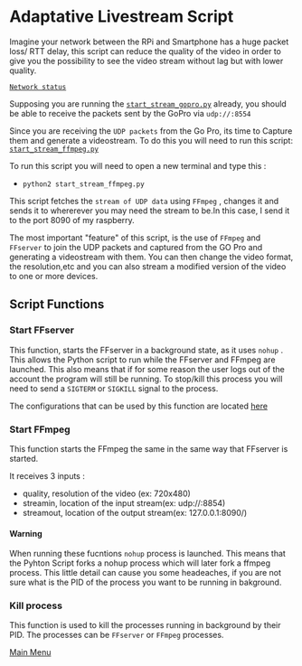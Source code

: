 # Adaptative Livestream Script 

Imagine your network between the RPi and Smartphone has a huge packet loss/ RTT delay, this script can reduce the quality of 
the video in order to give you the possibility to see the video stream without lag but with lower quality.

[`Network status`](./Diagram.jpeg)


Supposing you are running the [`start_stream_gopro.py`](./start_stream_gopro.py) already, you should be able to receive the 
packets sent by the GoPro via `udp://:8554` 

Since you are receiving the `UDP packets` from the Go Pro, its time to Capture them and generate a videostream. To do this you 
will need to run this script: [`start_stream_ffmpeg.py`](./start_stream_ffmpeg.py)

To run this script you will need to open a new terminal and type this :
* `python2 start_stream_ffmpeg.py`


This script fetches the `stream of UDP data` using `FFmpeg` , changes it and sends it to whererever you may need the stream to 
be.In this case, I send it to the port 8090 of my raspberry.

The most important "feature" of this script, is the use of `FFmpeg` and `FFserver` to join the UDP packets and captured from 
the GO Pro and generating a videostream with them. You can then change the video format, the resolution,etc and you can 
also stream a modified version of the video to one or more devices.

## Script Functions

### Start FFserver 

This function, starts the FFserver in a background state, as it uses `nohup` . This allows the Python script to run 
while the FFserver and FFmpeg are launched. This also means that if for some reason the user logs out of the account 
the program will still be running. To stop/kill this process you will need to send a `SIGTERM` or `SIGKILL` signal to the process.

The configurations that can be used by this function are located [here](../Rpi_configs/ffserver_configs/)

### Start FFmpeg
This function starts the FFmpeg the same in the same way that FFserver is started.

It receives 3 inputs :
* quality, resolution of the video (ex: 720x480)
* streamin, location of the input stream(ex: udp://:8854)
* streamout, location of the output stream(ex: 127.0.0.1:8090/)

#### Warning 

When running these fucntions `nohup` process is launched. This means that the Pyhton Script forks a nohup process which will 
later fork a ffmpeg process. 
This little detail can cause you some headeaches, if you are not sure what is the PID of the process you want to be running in 
bakground.


### Kill process 

This function is used to kill the processes running in background by their PID. The processes can be `FFserver` or `FFmpeg` 
processes.

[Main Menu](../README.md)

